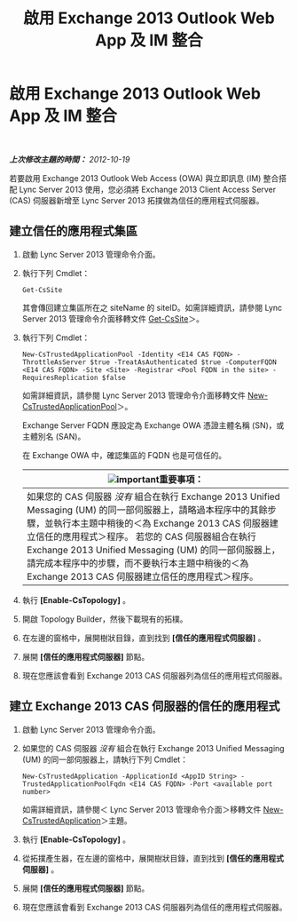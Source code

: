 ﻿---
title: 啟用 Exchange 2013 Outlook Web App 及 IM 整合
TOCTitle: 啟用 Exchange 2013 Outlook Web App 及 IM 整合
ms:assetid: 44d08cf0-b17d-46e1-a4f0-fcc2fe96a958
ms:mtpsurl: https://technet.microsoft.com/zh-tw/library/JJ204857(v=OCS.15)
ms:contentKeyID: 49290765
ms.date: 08/10/2015
mtps_version: v=OCS.15
ms.translationtype: HT
---

# 啟用 Exchange 2013 Outlook Web App 及 IM 整合

 

_**上次修改主題的時間：** 2012-10-19_

若要啟用 Exchange 2013 Outlook Web Access (OWA) 與立即訊息 (IM) 整合搭配 Lync Server 2013 使用，您必須將 Exchange 2013 Client Access Server (CAS) 伺服器新增至 Lync Server 2013 拓撲做為信任的應用程式伺服器。

## 建立信任的應用程式集區

1.  啟動 Lync Server 2013 管理命令介面。

2.  執行下列 Cmdlet：
    
        Get-CsSite
    
    其會傳回建立集區所在之 siteName 的 siteID。如需詳細資訊，請參閱 Lync Server 2013 管理命令介面移轉文件 [Get-CsSite](https://docs.microsoft.com/en-us/powershell/module/skype/Get-CsSite)＞。

3.  執行下列 Cmdlet：
    
        New-CsTrustedApplicationPool -Identity <E14 CAS FQDN> -ThrottleAsServer $true -TreatAsAuthenticated $true -ComputerFQDN <E14 CAS FQDN> -Site <Site> -Registrar <Pool FQDN in the site> -RequiresReplication $false
    
    如需詳細資訊，請參閱 Lync Server 2013 管理命令介面移轉文件 [New-CsTrustedApplicationPool](new-cstrustedapplicationpool.md)＞。
    
    Exchange Server FQDN 應設定為 Exchange OWA 憑證主體名稱 (SN)，或主體別名 (SAN)。
    
    在 Exchange OWA 中，確認集區的 FQDN 也是可信任的。
    
    <table>
    <thead>
    <tr class="header">
    <th><img src="images/Gg412908.important(OCS.15).gif" title="important" alt="important" />重要事項：</th>
    </tr>
    </thead>
    <tbody>
    <tr class="odd">
    <td>如果您的 CAS 伺服器 <em>沒有</em> 組合在執行 Exchange 2013 Unified Messaging (UM) 的同一部伺服器上，請略過本程序中的其餘步驟，並執行本主題中稍後的＜為 Exchange 2013 CAS 伺服器建立信任的應用程式＞程序。 若您的 CAS 伺服器組合在執行 Exchange 2013 Unified Messaging (UM) 的同一部伺服器上，請完成本程序中的步驟，而不要執行本主題中稍後的＜為 Exchange 2013 CAS 伺服器建立信任的應用程式＞程序。</td>
    </tr>
    </tbody>
    </table>


4.  執行 **\[Enable-CsTopology\]** 。

5.  開啟 Topology Builder，然後下載現有的拓樸。

6.  在左邊的窗格中，展開樹狀目錄，直到找到 **\[信任的應用程式伺服器\]** 。

7.  展開 **\[信任的應用程式伺服器\]** 節點。

8.  現在您應該會看到 Exchange 2013 CAS 伺服器列為信任的應用程式伺服器。

## 建立 Exchange 2013 CAS 伺服器的信任的應用程式

1.  啟動 Lync Server 2013 管理命令介面。

2.  如果您的 CAS 伺服器 *沒有* 組合在執行 Exchange 2013 Unified Messaging (UM) 的同一部伺服器上，請執行下列 Cmdlet：
    
        New-CsTrustedApplication -ApplicationId <AppID String> -TrustedApplicationPoolFqdn <E14 CAS FQDN> -Port <available port number>
    
    如需詳細資訊，請參閱＜ Lync Server 2013 管理命令介面＞移轉文件 [New-CsTrustedApplication](new-cstrustedapplication.md)＞主題。

3.  執行 **\[Enable-CsTopology\]** 。

4.  從拓撲產生器，在左邊的窗格中，展開樹狀目錄，直到找到 **\[信任的應用程式伺服器\]** 。

5.  展開 **\[信任的應用程式伺服器\]** 節點。

6.  現在您應該會看到 Exchange 2013 CAS 伺服器列為信任的應用程式伺服器。

